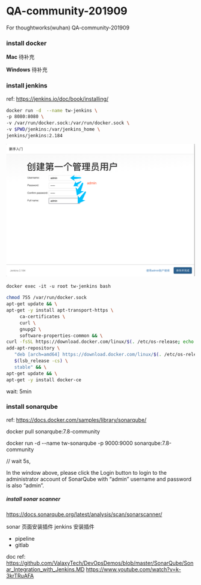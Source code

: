 # QA-community-201909
For thoughtworks(wuhan) QA-community-201909


###  install docker

**Mac**
待补充

**Windows**
待补充

### install jenkins
ref: https://jenkins.io/doc/book/installing/

```bash
docker run -d  --name tw-jenkins \
-p 8080:8080 \
-v /var/run/docker.sock:/var/run/docker.sock \
-v $PWD/jenkins:/var/jenkins_home \
jenkins/jenkins:2.184
```
![](images/jenkins_setup_02.png)

`docker exec -it -u root tw-jenkins bash`

```bash
chmod 755 /var/run/docker.sock
apt-get update && \
apt-get -y install apt-transport-https \
     ca-certificates \
     curl \
     gnupg2 \
     software-properties-common && \
curl -fsSL https://download.docker.com/linux/$(. /etc/os-release; echo "$ID")/gpg > /tmp/dkey; apt-key add /tmp/dkey && \
add-apt-repository \
   "deb [arch=amd64] https://download.docker.com/linux/$(. /etc/os-release; echo "$ID") \
   $(lsb_release -cs) \
   stable" && \
apt-get update && \
apt-get -y install docker-ce
```

wait: 5min

### install sonarqube

ref: https://docs.docker.com/samples/library/sonarqube/

docker pull sonarqube:7.8-community

docker run -d --name tw-sonarqube -p 9000:9000 sonarqube:7.8-community

// wait 5s,

In the window above, please click the Login button to login to the administrator account of SonarQube with “admin” username and password is also “admin”.

##### install sonar scanner
https://docs.sonarqube.org/latest/analysis/scan/sonarscanner/


sonar  页面安装插件
jenkins  安装插件
- pipeline
- gitlab

doc ref: https://github.com/ValaxyTech/DevOpsDemos/blob/master/SonarQube/Sonar_Integration_with_Jenkins.MD
https://www.youtube.com/watch?v=k-3krTRuAFA
